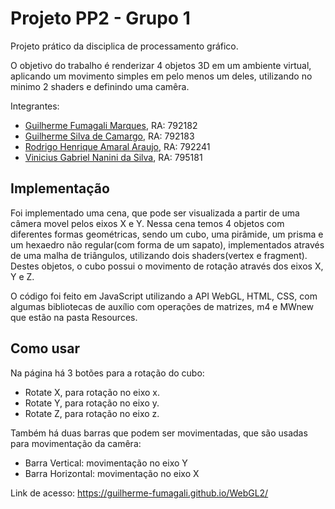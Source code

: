 # Projeto PP2 - Grupo 1
Projeto prático da disciplica de processamento gráfico. 

O objetivo do trabalho é renderizar 4 objetos 3D em um ambiente virtual, aplicando um movimento simples em pelo menos um deles, utilizando no minimo 2 shaders e definindo uma camêra.

Integrantes: 
  - [Guilherme Fumagali Marques](https://github.com/Guilherme-Fumagali),        RA: 792182
  - [Guilherme Silva de Camargo](https://github.com/guilhermesdc),        RA: 792183
  - [Rodrigo Henrique Amaral Araujo](https://github.com/rodrigoamral),    RA: 792241
  - [Vinicius Gabriel Nanini da Silva](https://github.com/N4NiNi),  RA: 795181

## Implementação

Foi implementado uma cena, que pode ser visualizada a partir de uma câmera movel pelos eixos X e Y. Nessa cena temos 4 objetos com diferentes formas geométricas, sendo um cubo, uma pirâmide, um prisma e um hexaedro não regular(com forma de um sapato), implementados através de uma malha de triângulos, utilizando dois shaders(vertex e fragment). Destes objetos, o cubo possui o movimento de rotação através dos eixos X, Y e Z.

O código foi feito em JavaScript utilizando a API WebGL, HTML, CSS, com algumas bibliotecas de auxílio com operações de matrizes, m4 e MWnew que estão na pasta Resources.

## Como usar

Na página há 3 botões para a rotação do cubo: 
  - Rotate X, para rotação no eixo x.
  - Rotate Y, para rotação no eixo y.
  - Rotate Z, para rotação no eixo z. 

Também há duas barras que podem ser movimentadas, que são usadas para movimentação da camêra: 
  - Barra Vertical: movimentação no eixo Y
  - Barra Horizontal: movimentação no eixo X
  
Link de acesso: https://guilherme-fumagali.github.io/WebGL2/
